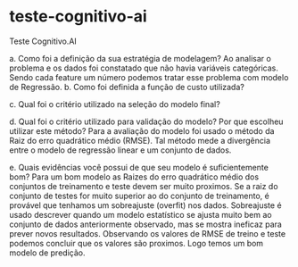 # teste-cognitivo-ai
Teste Cognitivo.AI

a. Como foi a definição da sua estratégia de modelagem?
  Ao analisar o problema e os dados foi constatado que não havia variáveis categóricas. Sendo cada feature um número podemos 
  tratar esse problema com modelo de Regressão.
b. Como foi definida a função de custo utilizada?

c. Qual foi o critério utilizado na seleção do modelo final?

d. Qual foi o critério utilizado para validação do modelo? Por que escolheu utilizar
este método?
Para a avaliação do modelo foi usado o método da Raiz do erro quadrático médio (RMSE). Tal método mede a divergência entre o 
modelo de regressão linear e um conjunto de dados.

e. Quais evidências você possui de que seu modelo é suficientemente bom?
Para um bom modelo as Raizes do erro quadrático médio dos conjuntos de treinamento e teste devem ser muito proximos. 
Se a raiz do conjunto de testes for muito superior ao do conjunto de treinamento, é provável que tenhamos um sobreajuste (overfit) nos dados.
Sobreajuste é usado descrever quando um modelo estatístico se ajusta muito bem ao conjunto de dados anteriormente observado, mas se mostra ineficaz para prever novos resultados.
Observando os valores de RMSE de treino e teste podemos concluir que os valores são proximos. Logo temos um bom modelo de predição.
